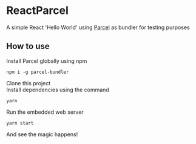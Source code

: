 # ReactParcel

A simple React 'Hello World' using [Parcel](https://github.com/parcel-bundler/parcel) as bundler for testing purposes

## How to use

Install Parcel globally using npm
```
npm i -g parcel-bundler
```
Clone this project  
Install dependencies using the command
```
yarn
```

Run the embedded web server
```
yarn start
```

And see the magic happens!